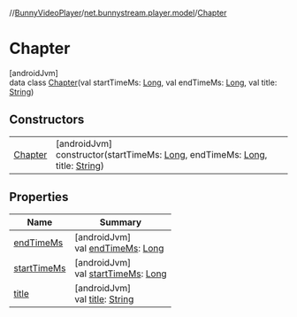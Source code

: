 //[BunnyVideoPlayer](../../../index.md)/[net.bunnystream.player.model](../index.md)/[Chapter](index.md)

# Chapter

[androidJvm]\
data class [Chapter](index.md)(val startTimeMs: [Long](https://kotlinlang.org/api/latest/jvm/stdlib/kotlin-stdlib/kotlin/-long/index.html), val endTimeMs: [Long](https://kotlinlang.org/api/latest/jvm/stdlib/kotlin-stdlib/kotlin/-long/index.html), val title: [String](https://kotlinlang.org/api/latest/jvm/stdlib/kotlin-stdlib/kotlin/-string/index.html))

## Constructors

| | |
|---|---|
| [Chapter](-chapter.md) | [androidJvm]<br>constructor(startTimeMs: [Long](https://kotlinlang.org/api/latest/jvm/stdlib/kotlin-stdlib/kotlin/-long/index.html), endTimeMs: [Long](https://kotlinlang.org/api/latest/jvm/stdlib/kotlin-stdlib/kotlin/-long/index.html), title: [String](https://kotlinlang.org/api/latest/jvm/stdlib/kotlin-stdlib/kotlin/-string/index.html)) |

## Properties

| Name | Summary |
|---|---|
| [endTimeMs](end-time-ms.md) | [androidJvm]<br>val [endTimeMs](end-time-ms.md): [Long](https://kotlinlang.org/api/latest/jvm/stdlib/kotlin-stdlib/kotlin/-long/index.html) |
| [startTimeMs](start-time-ms.md) | [androidJvm]<br>val [startTimeMs](start-time-ms.md): [Long](https://kotlinlang.org/api/latest/jvm/stdlib/kotlin-stdlib/kotlin/-long/index.html) |
| [title](title.md) | [androidJvm]<br>val [title](title.md): [String](https://kotlinlang.org/api/latest/jvm/stdlib/kotlin-stdlib/kotlin/-string/index.html) |
